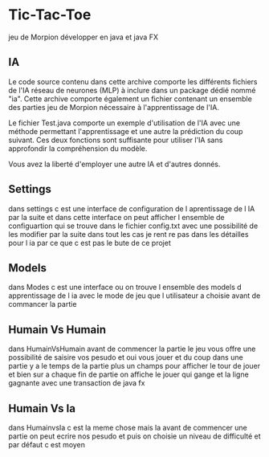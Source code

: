 # Tic-Tac-Toe

jeu de Morpion développer en java et java FX

## IA

Le code source contenu dans cette archive comporte les différents fichiers de l'IA réseau de neurones (MLP) à inclure dans un package dédié nommé "ia". Cette archive comporte également un fichier contenant un ensemble des parties jeu de Morpion nécessaire à l'apprentissage de l'IA.

Le fichier Test.java comporte un exemple d'utilisation de l'IA avec une méthode permettant l'apprentissage et une autre la prédiction du coup suivant. Ces deux fonctions sont suffisante pour utiliser l'IA sans approfondir la compréhension du modèle.

Vous avez la liberté d'employer une autre IA et d'autres donnés.

## Settings
dans settings c est une interface de configuration de l aprentissage de l IA par la suite et dans cette interface on peut afficher l ensemble de configuartion qui se trouve dans le fichier config.txt avec une possibilité de les modifier par la suite dans tout les cas je rent
re pas dans les détailles pour l ia par ce que c est pas le bute de ce projet 

## Models
dans Modes c est une interface ou on trouve l ensemble des models d apprentissage de l ia avec le mode de jeu que l utilisateur a choisie avant de commancer la partie 

## Humain Vs Humain
dans HumainVsHumain avant de commencer la partie le jeu vous offre une possibilité de saisire vos pesudo et oui vous jouer et du coup dans une partie y a le temps de la partie plus un champs pour afficher le tour de jouer et bien sur a chaque fin de partie on affiche le jouer qui gange et la ligne gagnante avec une transaction de java fx 

## Humain Vs Ia
dans HumainvsIa c est la meme chose mais la avant de commencer une partie on peut ecrire nos pesudo et puis on choisie un  niveau de difficulté et par défaut c est moyen 